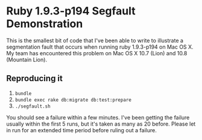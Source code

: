 # Ruby 1.9.3-p194 Segfault Demonstration

This is the smallest bit of code that I've been able to write to illustrate a segmentation fault that occurs when running ruby 1.9.3-p194 on Mac OS X. My team has encountered this problem on Mac OS X 10.7 (Lion) and 10.8 (Mountain Lion).

## Reproducing it

1. `bundle`
2. `bundle exec rake db:migrate db:test:prepare`
3. `./segfault.sh`

You should see a failure within a few minutes. I've been getting the failure usually within the first 5 runs, but it's taken as many as 20 before. Please let in run for an extended time period before ruling out a failure.
